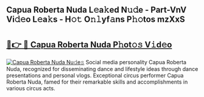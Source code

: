 ## Capua Roberta Nuda L𝚎a𝚔ed N𝚞𝚍e - Part-VnV Vi𝚍𝚎o L𝚎a𝚔s - H𝚘𝚝 O𝚗𝚕yf𝚊ns P𝚑𝚘tos mzXxS

# <h2><a href="http://kfbvhr.oniu.top/?m=Capua+Roberta+Nuda">🔗👉 🔴 Capua Roberta Nuda P𝚑ot𝚘𝚜 V𝚒d𝚎o</a></h2>

[![Capua Roberta Nuda Nu𝚍e𝚜](https://i.imgur.com/0qMVB7G.gif)](http://kfbvhr.oniu.top/?m=Capua+Roberta+Nuda)
Social media personality Capua Roberta Nuda, recognized for disseminating dance and lifestyle ideas through dance presentations and personal vlogs. Exceptional circus performer Capua Roberta Nuda, famed for their remarkable skills and accomplishments in various circus acts.  
